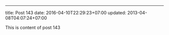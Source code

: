 ---
title: Post 143
date: 2016-04-10T22:29:23+07:00
updated: 2013-04-08T04:07:24+07:00

This is content of post 143